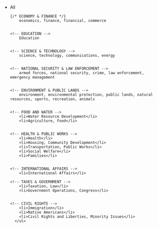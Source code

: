 <ul>
        <li>All</li>

    {/* ECONOMY & FINANCE */}
        economics, finance, financial, commerce


    <!-- EDUCATION -->
        Education


    <!-- SCIENCE & TECHNOLOGY -->
        science, technology, communications, energy


    <!-- NATIONAL SECURITY & LAW ENFORCEMENT -->
        armed forces, national security, crime, law enforcement, emergency management


    <!-- ENVIRONMENT & PUBLIC LANDS -->
        environment, environmental protection, public lands, natural resources, sports, recreation, animals


    <!-- FOOD AND WATER -->
        <li>Water Resource Development</li>
        <li>Agriculture, Food</li>


    <!-- HEALTH & PUBLIC WORKS -->
        <li>Health</li>
        <li>Housing, Community Development</li>
        <li>Transportation, Public Works</li>
        <li>Social Welfare</li>
        <li>Families</li>


    <!-- INTERNATIONAL AFFAIRS -->
        <li>International Affairs</li>

    <!-- TAXES & GOVERNMENT -->
        <li>Taxation, Law</li>
        <li>Government Operations, Congress</li>
    
        
    <!-- CIVIL RIGHTS -->
        <li>Immigration</li>
        <li>Native Americans</li>
        <li>Civil Rights and Liberties, Minority Issues</li>
      </ul>